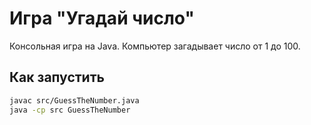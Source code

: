 # Игра "Угадай число"

Консольная игра на Java. Компьютер загадывает число от 1 до 100.

## Как запустить
```bash
javac src/GuessTheNumber.java
java -cp src GuessTheNumber